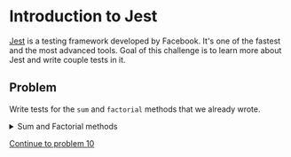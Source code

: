 # Introduction to Jest

[Jest](http://jestjs.io/) is a testing framework developed by Facebook. It's one of the fastest and the most advanced tools. Goal of this challenge is to learn more about Jest and write couple tests in it.

## Problem

Write tests for the `sum` and `factorial` methods that we already wrote.

<details>
  <summary>Sum and Factorial methods</summary>

```js
const sum = (a, b) => {
  return a + b
}

const factorial = n => {
  if (n < 0) {
    return 'error'
  }

  if (n === 0) {
    return 1
  }

  return n * factorial(n - 1)
}
```

</details>

[Continue to problem 10](10.md)

